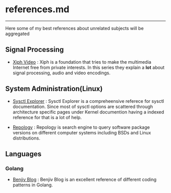 # references.md
---------------
Here some of my best references about unrelated subjects will be aggregated

## Signal Processing
- [Xiph Video](xiph.org/video)
: Xiph is a foundation that tries to make the multimedia Internet free from
private interests. In this series they explain a **lot** about signal
processing, audio and video encodings.

## System Administration(Linux)
- [Sysctl Explorer](https://sysctl-explorer.net/)
: Sysctl Explorer is a compreheensive referece for sysctl documentation. Since
most of sysctl options are scattered through architecture specific pages under
Kernel documention having a indexed reference for that is a lot of help.

- [Repology](https://repology.org/)
: Repology is search engine to query software package versions on different
computer systems including BSDs and Linux distributions.

## Languages

### Golang
- [Benjiv Blog](https://benjiv.com/)
: Benjiv Blog is an excellent reference of different coding patterns in Golang.
